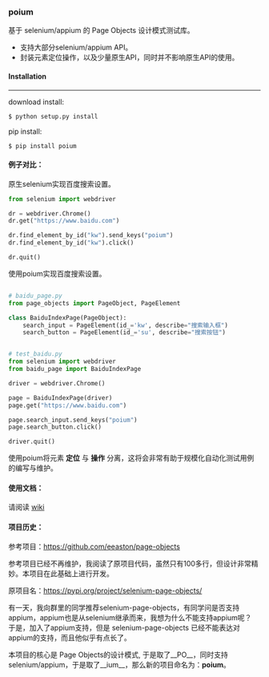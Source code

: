 ### poium

基于 selenium/appium 的 Page Objects 设计模式测试库。

* 支持大部分selenium/appium API。
* 封装元素定位操作，以及少量原生API，同时并不影响原生API的使用。

#### Installation
------------

download install:

```shell
$ python setup.py install
```

pip install:
```
$ pip install poium
```

#### 例子对比：

原生selenium实现百度搜索设置。
```python
from selenium import webdriver

dr = webdriver.Chrome()
dr.get("https://www.baidu.com")

dr.find_element_by_id("kw").send_keys("poium")
dr.find_element_by_id("kw").click()

dr.quit()
```

使用poium实现百度搜索设置。

```python

# baidu_page.py
from page_objects import PageObject, PageElement

class BaiduIndexPage(PageObject):
    search_input = PageElement(id_='kw', describe="搜索输入框")
    search_button = PageElement(id_='su', describe="搜索按钮")


# test_baidu.py
from selenium import webdriver
from baidu_page import BaiduIndexPage

driver = webdriver.Chrome()

page = BaiduIndexPage(driver)
page.get("https://www.baidu.com")

page.search_input.send_keys("poium")
page.search_button.click()

driver.quit()
```
使用poium将元素 __定位__ 与 __操作__ 分离，这将会非常有助于规模化自动化测试用例的编写与维护。

#### 使用文档：

请阅读 [wiki](https://github.com/defnngj/poium/wiki)

#### 项目历史：

参考项目：https://github.com/eeaston/page-objects

参考项目已经不再维护，我阅读了原项目代码，虽然只有100多行，但设计非常精妙。本项目在此基础上进行开发。

原项目名：https://pypi.org/project/selenium-page-objects/

有一天，我向群里的同学推荐selenium-page-objects，有同学问是否支持appium，appium也是从selenium继承而来，我想为什么不能支持appium呢？
于是，加入了appium支持，但是 selenium-page-objects 已经不能表达对appium的支持，而且他似乎有点长了。

本项目的核心是 Page Objects的设计模式, 于是取了__PO__，同时支持selenium/appium，于是取了__ium__，那么新的项目命名为：__poium__。